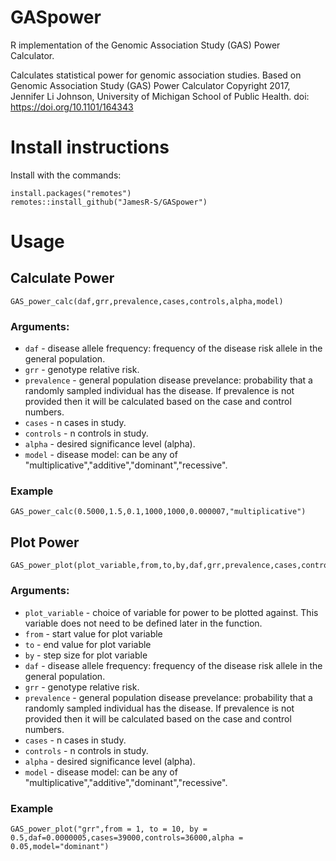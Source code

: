 # GASpower
R implementation of the Genomic Association Study (GAS) Power Calculator.

Calculates statistical power for genomic association studies. Based on Genomic Association Study (GAS) Power Calculator Copyright 2017, Jennifer Li Johnson, University of Michigan School of Public Health. doi: https://doi.org/10.1101/164343

# Install instructions
Install with the commands:
```
install.packages("remotes")
remotes::install_github("JamesR-S/GASpower")
```

# Usage


## Calculate Power
```
GAS_power_calc(daf,grr,prevalence,cases,controls,alpha,model)
```
### Arguments:
* `daf` - disease allele frequency: frequency of the disease risk allele in the general population.
* `grr` - genotype relative risk.
* `prevalence` - general population disease prevelance: probability that a randomly sampled individual has the disease. If prevalence is not provided then it will be calculated based on the case and control numbers.
* `cases` - n cases in study.
* `controls` - n controls in study.
* `alpha` - desired significance level (alpha).
* `model` - disease model: can be any of "multiplicative","additive","dominant","recessive".

### Example
```
GAS_power_calc(0.5000,1.5,0.1,1000,1000,0.000007,"multiplicative")
```

## Plot Power
```
GAS_power_plot(plot_variable,from,to,by,daf,grr,prevalence,cases,controls,alpha,model)
```
### Arguments:
* `plot_variable` - choice of variable for power to be plotted against. This variable does not need to be defined later in the function.
* `from` - start value for plot variable
* `to` - end value for plot variable
* `by` - step size for plot variable
* `daf` - disease allele frequency: frequency of the disease risk allele in the general population.
* `grr` - genotype relative risk.
* `prevalence` - general population disease prevelance: probability that a randomly sampled individual has the disease. If prevalence is not provided then it will be calculated based on the case and control numbers.
* `cases` - n cases in study.
* `controls` - n controls in study.
* `alpha` - desired significance level (alpha).
* `model` - disease model: can be any of "multiplicative","additive","dominant","recessive".

### Example
```
GAS_power_plot("grr",from = 1, to = 10, by = 0.5,daf=0.0000005,cases=39000,controls=36000,alpha = 0.05,model="dominant")
```
